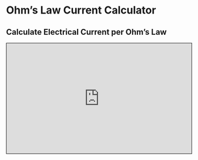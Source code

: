 # Ohm’s Law Current Calculator

## Calculate Electrical Current per Ohm’s Law

<iframe src="https://v2.donwen.com/embed/c-20220626.201909144-e3d-0e0414-58190d"
  width="100%" height="300" style="border:1px solid black;">
</iframe>
